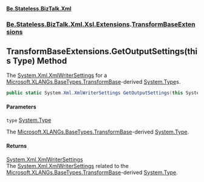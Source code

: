 #### [Be.Stateless.BizTalk.Xml](README.md 'README')
### [Be.Stateless.BizTalk.Xml.Xsl.Extensions](Be.Stateless.BizTalk.Xml.Xsl.Extensions.md 'Be.Stateless.BizTalk.Xml.Xsl.Extensions').[TransformBaseExtensions](TransformBaseExtensions.md 'Be.Stateless.BizTalk.Xml.Xsl.Extensions.TransformBaseExtensions')

## TransformBaseExtensions.GetOutputSettings(this Type) Method

The [System.Xml.XmlWriterSettings](https://docs.microsoft.com/en-us/dotnet/api/System.Xml.XmlWriterSettings 'System.Xml.XmlWriterSettings') for a [Microsoft.XLANGs.BaseTypes.TransformBase](https://docs.microsoft.com/en-us/dotnet/api/Microsoft.XLANGs.BaseTypes.TransformBase 'Microsoft.XLANGs.BaseTypes.TransformBase')-derived [System.Type](https://docs.microsoft.com/en-us/dotnet/api/System.Type 'System.Type')s.

```csharp
public static System.Xml.XmlWriterSettings GetOutputSettings(this System.Type type);
```
#### Parameters

<a name='Be.Stateless.BizTalk.Xml.Xsl.Extensions.TransformBaseExtensions.GetOutputSettings(thisSystem.Type).type'></a>

`type` [System.Type](https://docs.microsoft.com/en-us/dotnet/api/System.Type 'System.Type')

The [Microsoft.XLANGs.BaseTypes.TransformBase](https://docs.microsoft.com/en-us/dotnet/api/Microsoft.XLANGs.BaseTypes.TransformBase 'Microsoft.XLANGs.BaseTypes.TransformBase')-derived [System.Type](https://docs.microsoft.com/en-us/dotnet/api/System.Type 'System.Type').

#### Returns
[System.Xml.XmlWriterSettings](https://docs.microsoft.com/en-us/dotnet/api/System.Xml.XmlWriterSettings 'System.Xml.XmlWriterSettings')  
The [System.Xml.XmlWriterSettings](https://docs.microsoft.com/en-us/dotnet/api/System.Xml.XmlWriterSettings 'System.Xml.XmlWriterSettings') related to the [Microsoft.XLANGs.BaseTypes.TransformBase](https://docs.microsoft.com/en-us/dotnet/api/Microsoft.XLANGs.BaseTypes.TransformBase 'Microsoft.XLANGs.BaseTypes.TransformBase')-derived [System.Type](https://docs.microsoft.com/en-us/dotnet/api/System.Type 'System.Type').